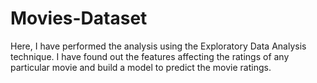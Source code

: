 # Movies-Dataset
Here, I have performed the analysis using the Exploratory Data Analysis technique. 
I have found out the features affecting the ratings of any particular movie and build a model to predict the movie ratings.
